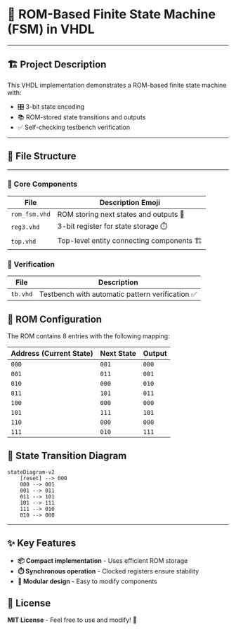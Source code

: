 # 🧮 ROM-Based Finite State Machine (FSM) in VHDL
---
## 🏗️ Project Description
This VHDL implementation demonstrates a ROM-based finite state machine with:
- 🎛️ 3-bit state encoding
- 📚 ROM-stored state transitions and outputs
- ✅ Self-checking testbench verification
---
## 📂 File Structure
---
### 🧩 Core Components
| File | Description  Emoji |
|------|--------------------|
| `rom_fsm.vhd` | ROM storing next states and outputs  🧠 |
| `reg3.vhd` | 3-bit register for state storage  ⏱️ |
| `top.vhd` | Top-level entity connecting components  🏗️ |

### 🧪 Verification
| File | Description |
|------|--------------------|
| `tb.vhd` | Testbench with automatic pattern verification  ✅ |

## 📖 ROM Configuration
The ROM contains 8 entries with the following mapping:

| Address (Current State) | Next State | Output  |
|-------------------------|------------|---------------|
| `000` | `001` | `000`  |
| `001` | `011` | `001`  |
| `010` | `000` | `010`  |
| `011` | `101` | `011`  |
| `100` | `000` | `000`  |
| `101` | `111` | `101`  |
| `110` | `000` | `000`  |
| `111` | `010` | `111`  |

## 🔄 State Transition Diagram
```mermaid
stateDiagram-v2
    [reset] --> 000
    000 --> 001
    001 --> 011
    011 --> 101
    101 --> 111
    111 --> 010
    010 --> 000
```
---
## ✨ Key Features

- **📦 Compact implementation** - Uses efficient ROM storage
- **⏱️ Synchronous operation** - Clocked registers ensure stability
- **🧱 Modular design** - Easy to modify components

## 📜 License 

**MIT License** - Feel free to use and modify! 🎨
